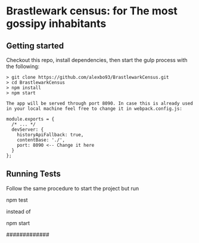 # Brastlewark census: for The most gossipy inhabitants

## Getting started

Checkout this repo, install dependencies, then start the gulp process with the following:

```
> git clone https://github.com/alexbo93/BrastlewarkCensus.git
> cd BrastlewarkCensus
> npm install
> npm start

The app will be served through port 8090. In case this is already used
in your local machine feel free to change it in webpack.config.js:

module.exports = {
  /* ... */
  devServer: {
    historyApiFallback: true,
    contentBase: './',
    port: 8090 <-- Change it here
  }
};
```

## Running Tests

Follow the same procedure to start the project but run

npm test

instead of

npm start

#############
